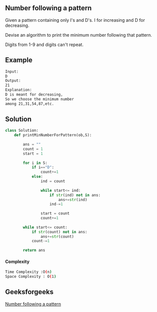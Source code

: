 ## Number following a pattern
Given a pattern containing only I's and D's. I for increasing and D for decreasing.

Devise an algorithm to print the minimum number following that pattern.

Digits from 1-9 and digits can't repeat. 

## Example 
```bash
Input:
D
Output:
21
Explanation:
D is meant for decreasing,
So we choose the minimum number
among 21,31,54,87,etc.

```

## Solution 

```python
class Solution:
    def printMinNumberForPattern(ob,S):
        
        ans = ""
        count = 1
        start = 1
        
        for i in S:
            if i=="D":
                count+=1
            else:
                ind = count
                
                while start<= ind:
                    if str(ind) not in ans:
                        ans+=str(ind)
                    ind-=1
                    
                start = count
                count+=1
                
        while start<= count:
            if str(count) not in ans:
                ans+=str(count)
            count-=1
        
        return ans
 ```
#### Complexity
```bash
Time Complexity :O(n)
Space Complexity : O(1)
```

 

## Geeksforgeeks
[Number following a pattern](https://practice.geeksforgeeks.org/problems/number-following-a-pattern3126/1?page=1&difficulty[]=1&status[]=unsolved&company[]=Google&category[]=Strings&sortBy=submissions)
